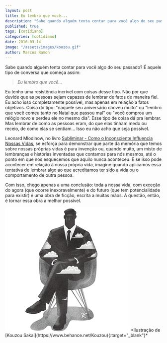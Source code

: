 ```yaml
---
layout: post
title: Eu lembro que você...
description: "Sabe quando alguém tenta contar para você algo do seu passado?"
published: true
tags: [cotidiano]
categories: [cotidiano]
date: 2016-03-14
image: "/assets/images/kouzou.gif"
author: Marcos Ramon
---
```


Sabe quando alguém tenta contar para você algo do seu passado? É aquele tipo de conversa que começa assim: 

> *Eu lembro que você...*

Eu tenho uma resistência incrível com coisas desse tipo. Não por que duvide que as pessoas sejam capazes de lembrar de fatos de maneira fiel. Eu acho isso completamente possível, mas apenas em relação a fatos objetivos. Coisa do tipo: "naquele seu aniversário choveu muito" ou "lembro que você comeu tanto no Natal que passou mal" ou "você comprou um relógio novo e perdeu ele no mesmo dia". Esse tipo de coisa dá pra lembrar. Mas lembrar de como as pessoas eram, do que elas tinham medo ou receio, de como elas se sentiam... Isso eu não acho que seja possível.

Leonard Mlodinow, no livro <a  href="http://www.amazon.com.br/gp/product/8537813516/ref=as_li_tl?ie=UTF8&camp=1789&creative=9325&creativeASIN=8537813516&linkCode=as2&tag=marcramo-20&linkId=IYURF4JHKUDWVQW7" target="blank">Subliminar - Como o Inconsciente Influencia Nossas Vidas</a>, se esforça para demonstrar que parte da memória que temos sobre nossas próprias vidas é pura invenção ou, quando muito, um misto de lembranças e histórias inventadas que contamos para nós mesmos, até o ponto em que nos esquecemos que aquilo nunca aconteceu. E se isso pode acontecer em relação à nossa própria vida, imagine quando aplicamos essa tentativa de lembrar algo ao que acreditamos ter sido a vida ou o comportamento de outra pessoa.

Com isso, chego apenas a uma conclusão: toda a nossa vida, com exceção do agora (que ocorre inexoravelmente) e do futuro (que tem potencialidade para existir) é uma obra de ficção, escrita a muitas mãos. A questão, então, é tornar essa obra a melhor possível.

<img src="/assets/images/kouzou.gif">
*Ilustração de [Kouzou Sakai](https://www.behance.net/Kouzou){:target="_blank"}*
